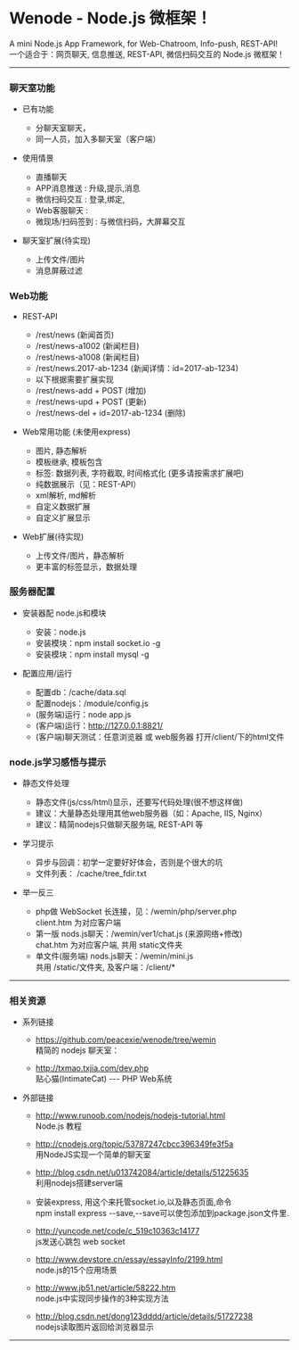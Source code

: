 

# Wenode - Node.js 微框架！ # 

A mini Node.js App Framework, for Web-Chatroom, Info-push, REST-API!  
一个适合于：网页聊天, 信息推送, REST-API, 微信扫码交互的 Node.js 微框架！

----------------------------------- 


### 聊天室功能

* 已有功能
  - 分聊天室聊天，
  - 同一人员，加入多聊天室（客户端）

* 使用情景
  - 直播聊天
  - APP消息推送 : 升级,提示,消息
  - 微信扫码交互 : 登录,绑定,
  - Web客服聊天 : 
  - 微现场/扫码签到 : 与微信扫码，大屏幕交互

* 聊天室扩展(待实现)
  - 上传文件/图片
  - 消息屏蔽过滤


### Web功能

* REST-API
  - /rest/news (新闻首页)
  - /rest/news-a1002 (新闻栏目)
  - /rest/news-a1008 (新闻栏目)
  - /rest/news.2017-ab-1234 (新闻详情：id=2017-ab-1234)
  - 以下根据需要扩展实现
  - /rest/news-add + POST (增加)
  - /rest/news-upd + POST (更新)
  - /rest/news-del + id=2017-ab-1234 (删除)

* Web常用功能 (未使用express)
  - 图片, 静态解析
  - 模板继承, 模板包含
  - 标签: 数据列表, 字符截取, 时间格式化 (更多请按需求扩展吧)
  - 纯数据展示（见：REST-API）
  - xml解析, md解析
  - 自定义数据扩展
  - 自定义扩展显示

* Web扩展(待实现)
  - 上传文件/图片，静态解析
  - 更丰富的标签显示，数据处理


### 服务器配置

* 安装器配 node.js和模块
  - 安装：node.js
  - 安装模块：npm install socket.io -g
  - 安装模块：npm install mysql -g

* 配置应用/运行
  - 配置db：/cache/data.sql
  - 配置nodejs：/module/config.js
  - (服务端)运行：node app.js
  - (客户端)运行：http://127.0.0.1:8821/
  - (客户端)聊天测试：任意浏览器 或 web服务器 打开/client/下的html文件


### node.js学习感悟与提示

* 静态文件处理
  - 静态文件(js/css/html)显示，还要写代码处理(很不想这样做)  
  - 建议：大量静态处理用其他web服务器（如：Apache, IIS, Nginx）
  - 建议：精简nodejs只做聊天服务端, REST-API 等

* 学习提示
  - 异步与回调：初学一定要好好体会，否则是个很大的坑
  - 文件列表： /cache/tree_fdir.txt

* 举一反三
  - php做 WebSocket 长连接，见：/wemin/php/server.php  
    client.htm 为对应客户端
  - 第一版 nods.js聊天：/wemin/ver1/chat.js (来源网络+修改)  
    chat.htm 为对应客户端, 共用 static文件夹
  - 单文件(服务端) nods.js聊天：/wemin/mini.js  
    共用 /static/文件夹, 及客户端：/client/*

----------------------------------- 


### 相关资源

* 系列链接

  - https://github.com/peacexie/wenode/tree/wemin  
    精简的 nodejs 聊天室：

  - http://txmao.txjia.com/dev.php  
    贴心猫(IntimateCat) --- PHP Web系统


* 外部链接

  - http://www.runoob.com/nodejs/nodejs-tutorial.html  
    Node.js 教程
  
  - http://cnodejs.org/topic/53787247cbcc396349fe3f5a  
    用NodeJS实现一个简单的聊天室
  
  - http://blog.csdn.net/u013742084/article/details/51225635  
    利用nodejs搭建server端
  
  - 安装express, 用这个来托管socket.io,以及静态页面,命令  
    npm install express --save,--save可以使包添加到package.json文件里.

  - http://yuncode.net/code/c_519c10363c14177  
    js发送心跳包 web socket 

  - http://www.devstore.cn/essay/essayInfo/2199.html  
    node.js的15个应用场景

  - http://www.jb51.net/article/58222.htm  
    node.js中实现同步操作的3种实现方法

  - http://blog.csdn.net/dong123dddd/article/details/51727238  
    nodejs读取图片返回给浏览器显示


----------------------------------- 




